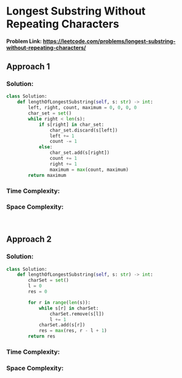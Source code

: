 # Longest Substring Without Repeating Characters

#### Problem Link: https://leetcode.com/problems/longest-substring-without-repeating-characters/

## Approach 1

### Solution:

```py
class Solution:
    def lengthOfLongestSubstring(self, s: str) -> int:
        left, right, count, maximum = 0, 0, 0, 0
        char_set = set()
        while right < len(s):
            if s[right] in char_set:
                char_set.discard(s[left])
                left += 1
                count -= 1
            else:
                char_set.add(s[right])
                count += 1
                right += 1
                maximum = max(count, maximum)
        return maximum
```

### Time Complexity:

### Space Complexity:

<br>

## Approach 2

### Solution:

```py
class Solution:
    def lengthOfLongestSubstring(self, s: str) -> int:
        charSet = set()
        l = 0
        res = 0

        for r in range(len(s)):
            while s[r] in charSet:
                charSet.remove(s[l])
                l += 1
            charSet.add(s[r])
            res = max(res, r - l + 1)
        return res
```

### Time Complexity:

### Space Complexity:
